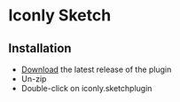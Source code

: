 # Iconly Sketch

## Installation

- [Download](https://github.com/piqodesign/Iconly-Sketch/archive/essential.zip) the latest release of the plugin
- Un-zip
- Double-click on iconly.sketchplugin
